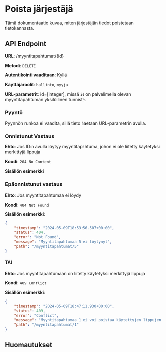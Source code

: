 # Poista järjestäjä
Tämä dokumentaatio kuvaa, miten järjestäjän tiedot poistetaan tietokannasta.

## API Endpoint

**URL**: /myyntitapahtumat/{id}

**Metodi**: `DELETE`

**Autentikointi vaaditaan**: Kyllä

**Käyttäjäroolit**: `hallinto`, `myyja`

**URL-parametrit**: id=[integer], missä `id` on palvelimella olevan myyntitapahtuman yksilöllinen tunniste.

### Pyyntö
Pyynnön runkoa ei vaadita, sillä tieto haetaan URL-parametrin avulla.


### Onnistunut Vastaus

**Ehto**: Jos ID:n avulla löytyy myyntitapahtuma, johon ei ole liitetty käytetyksi merkittyjä lippuja

**Koodi**: `204 No Content`

**Sisällön esimerkki**


### Epäonnistunut vastaus

**Ehto**: Jos myyntitapahtumaa ei löydy

**Koodi**: `404 Not Found`

**Sisällön esimerkki**: 
```json
{
    "timestamp": "2024-05-09T18:53:56.507+00:00",
    "status": 404,
    "error": "Not Found",
    "message": "Myyntitapahtumaa 5 ei löytynyt",
    "path": "/myyntitapahtumat/5"
}
```

#### TAI

**Ehto**: Jos myyntitapahtumaan on liitetty käytetyksi merkittyjä lippuja

**Koodi**: `409 Conflict`

**Sisällön esimerkki**: 
```json
{
    "timestamp": "2024-05-09T18:47:11.930+00:00",
    "status": 409,
    "error": "Conflict",
    "message": "Myyntitapahtumaa 1 ei voi poistaa käytettyjen lippujen takia",
    "path": "/myyntitapahtumat/1"
}
```

## Huomautukset
